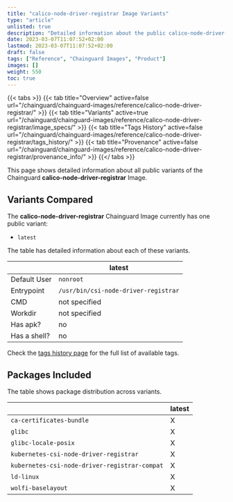 ```yaml
---
title: "calico-node-driver-registrar Image Variants"
type: "article"
unlisted: true
description: "Detailed information about the public calico-node-driver-registrar Chainguard Image variants"
date: 2023-03-07T11:07:52+02:00
lastmod: 2023-03-07T11:07:52+02:00
draft: false
tags: ["Reference", "Chainguard Images", "Product"]
images: []
weight: 550
toc: true
---
```


{{< tabs >}}
{{< tab title="Overview" active=false url="/chainguard/chainguard-images/reference/calico-node-driver-registrar/" >}}
{{< tab title="Variants" active=true url="/chainguard/chainguard-images/reference/calico-node-driver-registrar/image_specs/" >}}
{{< tab title="Tags History" active=false url="/chainguard/chainguard-images/reference/calico-node-driver-registrar/tags_history/" >}}
{{< tab title="Provenance" active=false url="/chainguard/chainguard-images/reference/calico-node-driver-registrar/provenance_info/" >}}
{{</ tabs >}}

This page shows detailed information about all public variants of the Chainguard **calico-node-driver-registrar** Image.

## Variants Compared
The **calico-node-driver-registrar** Chainguard Image currently has one public variant: 

- `latest`

The table has detailed information about each of these variants.

|              | latest                               |
|--------------|--------------------------------------|
| Default User | `nonroot`                            |
| Entrypoint   | `/usr/bin/csi-node-driver-registrar` |
| CMD          | not specified                        |
| Workdir      | not specified                        |
| Has apk?     | no                                   |
| Has a shell? | no                                   |

Check the [tags history page](/chainguard/chainguard-images/reference/calico-node-driver-registrar/tags_history/) for the full list of available tags.

## Packages Included
The table shows package distribution across variants.

|                                               | latest |
|-----------------------------------------------|--------|
| `ca-certificates-bundle`                      | X      |
| `glibc`                                       | X      |
| `glibc-locale-posix`                          | X      |
| `kubernetes-csi-node-driver-registrar`        | X      |
| `kubernetes-csi-node-driver-registrar-compat` | X      |
| `ld-linux`                                    | X      |
| `wolfi-baselayout`                            | X      |

